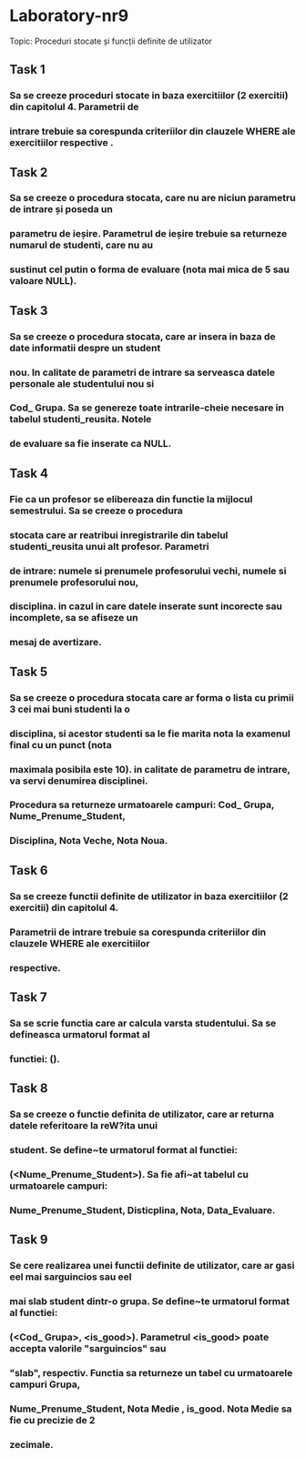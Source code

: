 # Laboratory-nr9

Topic: Proceduri stocate și funcții definite de utilizator

## Task 1
### Sa se creeze proceduri stocate in baza exercitiilor (2 exercitii) din capitolul 4. Parametrii de
### intrare trebuie sa corespunda criteriilor din clauzele WHERE ale exercitiilor respective .

## Task 2
### Sa se creeze o procedura stocata, care nu are niciun parametru de intrare și poseda un
### parametru de ieșire. Parametrul de ieșire trebuie sa returneze numarul de studenti, care nu au
### sustinut cel putin o forma de evaluare (nota mai mica de 5 sau valoare NULL).

## Task 3
### Sa se creeze o procedura stocata, care ar insera in baza de date informatii despre un student
### nou. In calitate de parametri de intrare sa serveasca datele personale ale studentului nou si
### Cod_ Grupa. Sa se genereze toate intrarile-cheie necesare in tabelul studenti_reusita. Notele
### de evaluare sa fie inserate ca NULL.

## Task 4
### Fie ca un profesor se elibereaza din functie la mijlocul semestrului. Sa se creeze o procedura
### stocata care ar reatribui inregistrarile din tabelul studenti_reusita unui alt profesor. Parametri
### de intrare: numele si prenumele profesorului vechi, numele si prenumele profesorului nou,
### disciplina. in cazul in care datele inserate sunt incorecte sau incomplete, sa se afiseze un
### mesaj de avertizare.

## Task 5
### Sa se creeze o procedura stocata care ar forma o lista cu primii 3 cei mai buni studenti la o
### disciplina, si acestor studenti sa le fie marita nota la examenul final cu un punct (nota
### maximala posibila este 10). in calitate de parametru de intrare, va servi denumirea disciplinei.
### Procedura sa returneze urmatoarele campuri: Cod_ Grupa, Nume_Prenume_Student,
### Disciplina, Nota Veche, Nota Noua.

## Task 6
### Sa se creeze functii definite de utilizator in baza exercitiilor (2 exercitii) din capitolul 4.
### Parametrii de intrare trebuie sa corespunda criteriilor din clauzele WHERE ale exercitiilor
### respective.

## Task 7
### Sa se scrie functia care ar calcula varsta studentului. Sa se defineasca urmatorul format al
### functiei: <nume Juncfie>(<Data _ Nastere _Student>).

## Task 8
### Sa se creeze o functie definita de utilizator, care ar returna datele referitoare la reW?ita unui
### student. Se define~te urmatorul format al functiei: <nume Juncfie>
### (<Nume_Prenume_Student>). Sa fie afi~at tabelul cu urmatoarele campuri:
### Nume_Prenume_Student, Disticplina, Nota, Data_Evaluare.

## Task 9
### Se cere realizarea unei functii definite de utilizator, care ar gasi eel mai sarguincios sau eel
### mai slab student dintr-o grupa. Se define~te urmatorul format al functiei: <numeJuncfie>
### (<Cod_ Grupa>, <is_good>). Parametrul <is_good> poate accepta valorile "sarguincios" sau
### "slab", respectiv. Functia sa returneze un tabel cu urmatoarele campuri Grupa,
### Nume_Prenume_Student, Nota Medie , is_good. Nota Medie sa fie cu precizie de 2
### zecimale.
